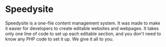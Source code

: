 Speedysite
==========

Speedysite is a one-file content management system. It was made to make it easier for developers to create editable websites and webpages. It takes only one line of code to set up each editable section, and you don't need to know any PHP code to set it up. We give it all to you.
